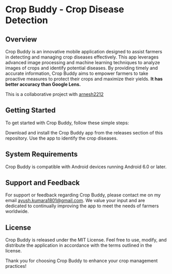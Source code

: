 # Crop Buddy - Crop Disease Detection
## Overview
Crop Buddy is an innovative mobile application designed to assist farmers in detecting and managing crop diseases effectively. This app leverages advanced image processing and machine learning techniques to analyze images of crops and identify potential diseases. By providing timely and accurate information, Crop Buddy aims to empower farmers to take proactive measures to protect their crops and maximize their yields. **It has better accuracy than Google Lens.**

This is a collaborative project with [arnesh2212](https://github.com/arnesh2212)

## Getting Started
To get started with Crop Buddy, follow these simple steps:

Download and install the Crop Buddy app from the releases section of this repository.
Use the app to identify the crop diseases.

## System Requirements
Crop Buddy is compatible with Android devices running Android 6.0 or later.

## Support and Feedback
For support or feedback regarding Crop Buddy, please contact me on my email ayush.kumara1801@gmail.com. We value your input and are dedicated to continually improving the app to meet the needs of farmers worldwide.

## License
Crop Buddy is released under the MIT License. Feel free to use, modify, and distribute the application in accordance with the terms outlined in the license.

Thank you for choosing Crop Buddy to enhance your crop management practices!

